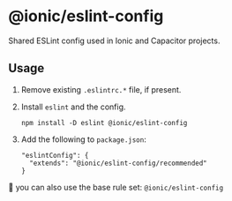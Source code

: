 # @ionic/eslint-config

Shared ESLint config used in Ionic and Capacitor projects.

## Usage

1. Remove existing `.eslintrc.*` file, if present.
1. Install `eslint` and the config.

    ```
    npm install -D eslint @ionic/eslint-config
    ```

1. Add the following to `package.json`:

    ```
    "eslintConfig": {
      "extends": "@ionic/eslint-config/recommended"
    }
    ```

:memo: you can also use the base rule set: `@ionic/eslint-config`
